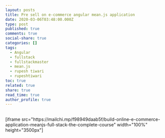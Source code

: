```yaml
---
layout: posts
title: Pre sell on e-commerce angular mean.js application
date: 2020-03-06T03:48:00.000Z
type: post
published: true
comments: true
social-share: true
categories: []
tags:
  - Angular
  - fullstack
  - fullstackmaster
  - mean.js
  - rupesh tiwari
  - rupeshtiwari
toc: true
related: true
share: true
read_time: true
author_profile: true
---
```


<p><!-- wp:shortcode --><br />
 [iframe src="https://mailchi.mp/f98949daab5f/build-online-e-commerce-application-meanjs-full-stack-the-complete-course" width="100%" height="3500px"]<br />
<!-- /wp:shortcode --></p>
